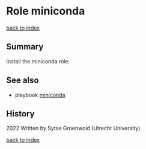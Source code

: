 # Role miniconda
[back to index](../index.md#Roles)

## Summary
Install the miniconda role.

## See also
- playbook [miniconda](../playbooks/miniconda.md)

## History
2022 Written by Sytse Groenwold (Utrecht University)

[back to index](../index.md#Roles)
